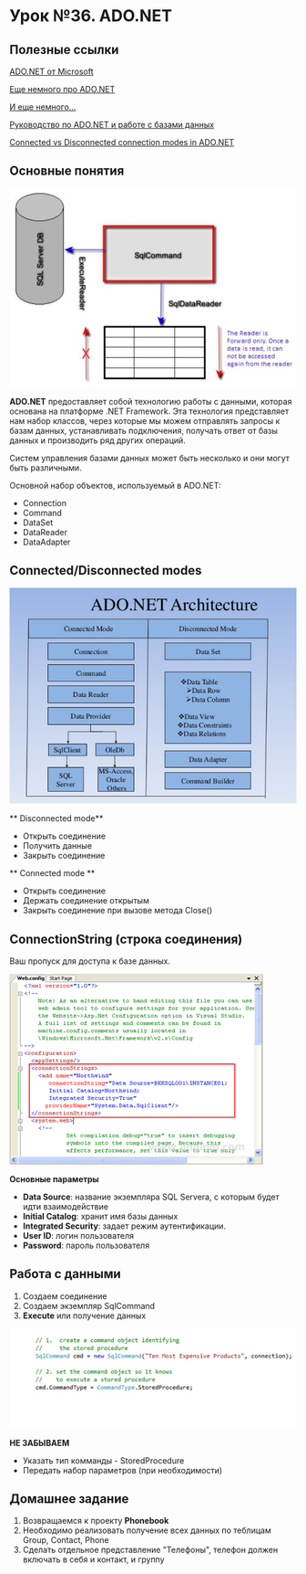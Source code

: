 # Урок №36. ADO.NET

## Полезные ссылки

[ADO.NET от Microsoft](https://docs.microsoft.com/en-us/dotnet/framework/data/adonet/ado-net-overview)

[Еще немного про ADO.NET](https://docs.microsoft.com/en-us/dotnet/framework/data/adonet/)

[И еще немного...](https://msdn.microsoft.com/en-us/library/aa286484.aspx)

[Руководство по ADO.NET и работе с базами данных](https://metanit.com/sharp/adonet/)

[Connected vs Disconnected connection modes in ADO.NET](https://www.c-sharpcorner.com/UploadFile/8a67c0/connected-vs-disconnected-architecture-in-C-Sharp/)

## Основные понятия

![Как это устроено?](/Module-5/images/adonet-pipeline.png)

**ADO.NET** предоставляет собой технологию работы с данными, которая основана на платформе .NET Framework. 
Эта технология представляет нам набор классов, через которые мы можем отправлять запросы к базам данных, 
устанавливать подключения, получать ответ от базы данных и производить ряд других операций.

Систем управления базами данных может быть несколько и они могут быть различными.

Основной набор объектов, используемый в ADO.NET:

- Connection
- Command
- DataSet
- DataReader
- DataAdapter

## Connected/Disconnected modes

![Connected/Disconnected modes](/Module-5/images/connected-vs-disconnected-ds.png)

** Disconnected mode**

- Открыть соединение
- Получить данные 
- Закрыть соединение


** Connected mode ** 

- Открыть соединение
- Держать соединение открытым
- Закрыть соединение при вызове метода Close()


## ConnectionString (строка соединения)

Ваш пропуск для доступа к базе данных.

![Connection String](/Module-5/images/connection-string.png)

**Основные параметры**

- **Data Source**: название экземпляра SQL Servera, с которым будет идти взаимодействие
- **Initial Catalog**: хранит имя базы данных
- **Integrated Security**: задает режим аутентификации.
- **User ID**: логин пользователя
- **Password**: пароль пользователя


## Работа с данными

1. Создаем соединение
2. Создаем экземпляр SqlCommand
3. **Execute** или получение данных

![Работа с хранимой процедурой](/Module-5/images/sp_call.png)

**НЕ ЗАБЫВАЕМ**

- Указать тип комманды - StoredProcedure
- Передать набор параметров (при необходимости)

## Домашнее задание

1. Возвращаемся к проекту **Phonebook**
2. Необходимо реализовать получение всех данных по теблицам Group, Contact, Phone
3. Сделать отдельное представление "Телефоны", телефон должен включать в себя и контакт, и группу
